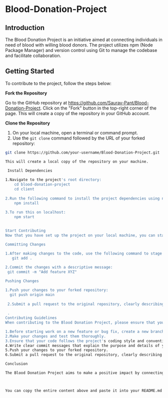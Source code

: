 # Blood-Donation-Project

## Introduction
The Blood Donation Project is an initiative aimed at connecting individuals in need of blood with willing blood donors. The project utilizes npm (Node Package Manager) and version control using Git to manage the codebase and facilitate collaboration.

## Getting Started
To contribute to the project, follow the steps below:

**Fork the Repository**

Go to the GitHub repository at https://github.com/Saurav-Pant/Blood-Donation-Project.
Click on the "Fork" button in the top-right corner of the page.
This will create a copy of the repository in your GitHub account.

**Clone the Repository**

1. On your local machine, open a terminal or command prompt.
2. Use the `git clone` command followed by the URL of your forked repository:

```bash
git clone https://github.com/your-username/Blood-Donation-Project.git

This will create a local copy of the repository on your machine.

 Install Dependencies
 
1.Navigate to the project's root directory:
    cd blood-donation-project
    cd client
    
2.Run the following command to install the project dependencies using npm:
    npm install
   
3.To run this on localhost:
    npm start
    

Start Contributing
Now that you have set up the project on your local machine, you can start contributing to the project by adding the necessary functionality to connect blood donors with individuals in need.

Committing Changes

1.After making changes to the code, use the following command to stage the changes:
   git add .
   
2.Commit the changes with a descriptive message:
 git commit -m "Add feature XYZ"

Pushing Changes

1.Push your changes to your forked repository:
  git push origin main
 
 2.Submit a pull request to the original repository, clearly describing the changes you have made
 
 .
Contributing Guidelines
When contributing to the Blood Donation Project, please ensure that you follow these guidelines:

1.Before starting work on a new feature or bug fix, create a new branch for your changes.
2.Make your changes and test them thoroughly.
3.Ensure that your code follows the project's coding style and conventions.
4.Write clear commit messages that explain the purpose and details of your changes.
5.Push your changes to your forked repository.
6.Submit a pull request to the original repository, clearly describing the changes you have made.

Conclusion

The Blood Donation Project aims to make a positive impact by connecting blood donors with individuals in need of blood. By following the steps mentioned above, you can contribute to this project and help save lives. Thank you for your support!



You can copy the entire content above and paste it into your README.md file, and it will have the beautiful formatting applied.


